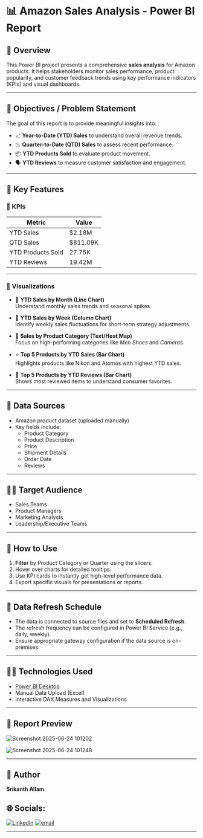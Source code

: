 # 📊 Amazon Sales Analysis - Power BI Report

## 📝 Overview

This Power BI project presents a comprehensive **sales analysis** for Amazon products. It helps stakeholders monitor sales performance, product popularity, and customer feedback trends using key performance indicators (KPIs) and visual dashboards.

---

## 🚀 Objectives / Problem Statement

The goal of this report is to provide meaningful insights into:

- 📈 **Year-to-Date (YTD) Sales** to understand overall revenue trends.
- 📉 **Quarter-to-Date (QTD) Sales** to assess recent performance.
- 📦 **YTD Products Sold** to evaluate product movement.
- 🗣️ **YTD Reviews** to measure customer satisfaction and engagement.

---

## 📌 Key Features

### 🔹 KPIs

| Metric              | Value       |
|---------------------|-------------|
| YTD Sales           | $2.18M      |
| QTD Sales           | $811.09K    |
| YTD Products Sold   | 27.75K      |
| YTD Reviews         | 19.42M      |

---

### 🔹 Visualizations

- 📅 **YTD Sales by Month (Line Chart)**  
  Understand monthly sales trends and seasonal spikes.

- 📆 **YTD Sales by Week (Column Chart)**  
  Identify weekly sales fluctuations for short-term strategy adjustments.

- 🧊 **Sales by Product Category (Text/Heat Map)**  
  Focus on high-performing categories like *Men Shoes* and *Cameras*.

- ⭐ **Top 5 Products by YTD Sales (Bar Chart)**  
  Highlights products like Nikon and Atomos with highest YTD sales.

- 🌟 **Top 5 Products by YTD Reviews (Bar Chart)**  
  Shows most reviewed items to understand consumer favorites.

---

## 📂 Data Sources

- Amazon product dataset (uploaded manually)
- Key fields include:  
  - Product Category  
  - Product Description  
  - Price  
  - Shipment Details  
  - Order Date  
  - Reviews

---

## 👨‍💼 Target Audience

- Sales Teams  
- Product Managers  
- Marketing Analysts  
- Leadership/Executive Teams

---

## 🧭 How to Use

1. **Filter** by Product Category or Quarter using the slicers.
2. Hover over charts for detailed tooltips.
3. Use KPI cards to instantly get high-level performance data.
4. Export specific visuals for presentations or reports.

---

## 🔁 Data Refresh Schedule

- The data is connected to source files and set to **Scheduled Refresh**.
- The refresh frequency can be configured in Power BI Service (e.g., daily, weekly).
- Ensure appropriate gateway configuration if the data source is on-premises.


---

## 🧑‍💻 Technologies Used

- [Power BI Desktop](https://powerbi.microsoft.com/)
- Manual Data Upload (Excel)
- Interactive DAX Measures and Visualizations

---

## 📸 Report Preview

![Screenshot 2025-06-24 101202](https://github.com/user-attachments/assets/fe59230f-2de5-4792-98c3-553363665452)

![Screenshot 2025-06-24 101248](https://github.com/user-attachments/assets/ccb921c0-9b3b-4c04-9ea8-d0d2591ec212)



---

## 👤 Author

**Srikanth Allam**  

## 🌐 Socials:
[![LinkedIn](https://img.shields.io/badge/LinkedIn-%230077B5.svg?logo=linkedin&logoColor=white)](https://linkedin.com/in/srikanth-allam) [![email](https://img.shields.io/badge/Email-D14836?logo=gmail&logoColor=white)](mailto:allamsrikanth047@gmail.com) 

---



